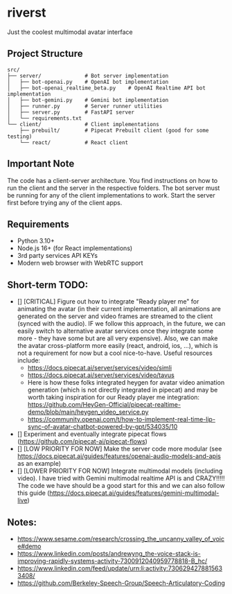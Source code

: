 # riverst
Just the coolest multimodal avatar interface 

## Project Structure

```
src/
├── server/              # Bot server implementation
│   ├── bot-openai.py    # OpenAI bot implementation
│   ├── bot-openai_realtime_beta.py    # OpenAI Realtime API bot implementation
│   ├── bot-gemini.py    # Gemini bot implementation
│   ├── runner.py        # Server runner utilities
│   ├── server.py        # FastAPI server
│   └── requirements.txt
└── client/              # Client implementations
    ├── prebuilt/        # Pipecat Prebuilt client (good for some testing)
    └── react/           # React client
```

## Important Note

The code has a client-server architecture. You find instructions on how to run the client and the server in the respective folders. The bot server must be running for any of the client implementations to work. Start the server first before trying any of the client apps.

## Requirements

- Python 3.10+
- Node.js 16+ (for React implementations)
- 3rd party services API KEYs
- Modern web browser with WebRTC support


## Short-term TODO:
- [] [CRITICAL] Figure out how to integrate "Ready player me" for animating the avatar (in their current implementation, all animations are generated on the server and video frames are streamed to the client (synced with the audio). IF we follow this approach, in the future, we can easily switch to alternative avatar services once they integrate some more - they have some but are all very expensive). Also, we can make the avatar cross-platform more easily (react, android, ios, ...), which is not a requirement for now but a cool nice-to-have. 
Useful resources include:
    - https://docs.pipecat.ai/server/services/video/simli
    - https://docs.pipecat.ai/server/services/video/tavus
    - Here is how these folks integrated heygen for avatar video animation generation (which is not directly integrated in pipecat) and may be worth taking inspiration for our Ready player me integration: https://github.com/HeyGen-Official/pipecat-realtime-demo/blob/main/heygen_video_service.py 
    - https://community.openai.com/t/how-to-implement-real-time-lip-sync-of-avatar-chatbot-powered-by-gpt/534035/10
- [] Experiment and eventually integrate pipecat flows (https://github.com/pipecat-ai/pipecat-flows)
- [] [LOW PRIORITY FOR NOW] Make the server code more modular (see https://docs.pipecat.ai/guides/features/openai-audio-models-and-apis as an example) 
- [] [LOWER PRIORITY FOR NOW] Integrate multimodal models (including video). I have tried with Gemini multimodal realtime API is and CRAZY!!!!! The code we have should be a good start for this and we can also follow this guide (https://docs.pipecat.ai/guides/features/gemini-multimodal-live)



## Notes:
- https://www.sesame.com/research/crossing_the_uncanny_valley_of_voice#demo
- https://www.linkedin.com/posts/andrewyng_the-voice-stack-is-improving-rapidly-systems-activity-7300912040959778818-B_hc/
- https://www.linkedin.com/feed/update/urn:li:activity:7306294278815633408/
- https://github.com/Berkeley-Speech-Group/Speech-Articulatory-Coding
